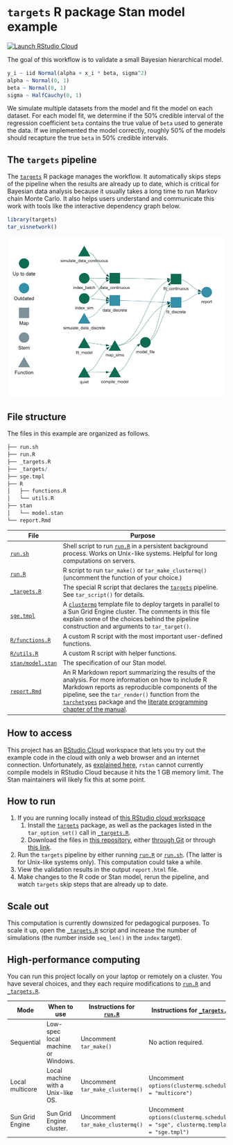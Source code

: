 
# `targets` R package Stan model example

[![Launch RStudio
Cloud](https://img.shields.io/badge/RStudio-Cloud-blue)](https://rstudio.cloud/project/1430719/)

The goal of this workflow is to validate a small Bayesian hierarchical
model.

``` r
y_i ~ iid Normal(alpha + x_i * beta, sigma^2)
alpha ~ Normal(0, 1)
beta ~ Normal(0, 1)
sigma ~ HalfCauchy(0, 1)
```

We simulate multiple datasets from the model and fit the model on each
dataset. For each model fit, we determine if the 50% credible interval
of the regression coefficient `beta` contains the true value of `beta`
used to generate the data. If we implemented the model correctly,
roughly 50% of the models should recapture the true `beta` in 50%
credible intervals.

## The `targets` pipeline

The [`targets`](https://github.com/wlandau/targets) R package manages
the workflow. It automatically skips steps of the pipeline when the
results are already up to date, which is critical for Bayesian data
analysis because it usually takes a long time to run Markov chain Monte
Carlo. It also helps users understand and communicate this work with
tools like the interactive dependency graph below.

``` r
library(targets)
tar_visnetwork()
```

![](./images/graph.png)

## File structure

The files in this example are organized as follows.

``` r
├── run.sh
├── run.R
├── _targets.R
├── _targets/
├── sge.tmpl
├── R
│   ├── functions.R
│   └── utils.R
├── stan
│   └── model.stan
└── report.Rmd
```

| File                                                                                     | Purpose                                                                                                                                                                                                                                                                                                                                                                                                     |
| ---------------------------------------------------------------------------------------- | ----------------------------------------------------------------------------------------------------------------------------------------------------------------------------------------------------------------------------------------------------------------------------------------------------------------------------------------------------------------------------------------------------------- |
| [`run.sh`](https://github.com/wlandau/targets-stan/blob/master/run.sh)                   | Shell script to run [`run.R`](https://github.com/wlandau/targets-stan/blob/master/run.R) in a persistent background process. Works on Unix-like systems. Helpful for long computations on servers.                                                                                                                                                                                                          |
| [`run.R`](https://github.com/wlandau/targets-stan/blob/master/run.R)                     | R script to run `tar_make()` or `tar_make_clustermq()` (uncomment the function of your choice.)                                                                                                                                                                                                                                                                                                             |
| [`_targets.R`](https://github.com/wlandau/targets-stan/blob/master/_targets.R)           | The special R script that declares the [`targets`](https://github.com/wlandau/targets) pipeline. See `tar_script()` for details.                                                                                                                                                                                                                                                                            |
| [`sge.tmpl`](https://github.com/wlandau/targets-stan/blob/master/sge.tmpl)               | A [`clustermq`](https://github.com/mschubert/clustermq) template file to deploy targets in parallel to a Sun Grid Engine cluster. The comments in this file explain some of the choices behind the pipeline construction and arguments to `tar_target()`.                                                                                                                                                   |
| [`R/functions.R`](https://github.com/wlandau/targets-stan/blob/master/R/functions.R)     | A custom R script with the most important user-defined functions.                                                                                                                                                                                                                                                                                                                                           |
| [`R/utils.R`](https://github.com/wlandau/targets-stan/blob/master/R/functions.R)         | A custom R script with helper functions.                                                                                                                                                                                                                                                                                                                                                                    |
| [`stan/model.stan`](https://github.com/wlandau/targets-stan/blob/master/stan/model.stan) | The specification of our Stan model.                                                                                                                                                                                                                                                                                                                                                                        |
| [`report.Rmd`](https://github.com/wlandau/targets-stan/blob/master/report.Rmd)           | An R Markdown report summarizing the results of the analysis. For more information on how to include R Markdown reports as reproducible components of the pipeline, see the `tar_render()` function from the [`tarchetypes`](https://wlandau.github.io/tarchetypes) package and the [literate programming chapter of the manual](https://wlandau.github.io/targets-manual/files.html#literate-programming). |

## How to access

This project has an [RStudio
Cloud](https://rstudio.cloud/project/1430719/) workspace that lets you
try out the example code in the cloud with only a web browser and an
internet connection. Unfortunately, as [explained
here](https://community.rstudio.com/t/stan-on-rstudio-cloud-not-working/49224/3),
`rstan` cannot currently compile models in RStudio Cloud because it hits
the 1 GB memory limit. The Stan maintainers will likely fix this at some
point.

## How to run

1.  If you are running locally instead of [this RStudio cloud
    workspace](https://rstudio.cloud/project/1430691)
    1.  Install the [`targets`](https://github.com/wlandau/targets)
        package, as well as the packages listed in the
        `tar_option_set()` call in
        [`_targets.R`](https://github.com/wlandau/targets-stan/blob/master/_targets.R).
    2.  Download the files in [this
        repository](https://github.com/wlandau/targets-stan), either
        [through
        Git](https://happygitwithr.com/existing-github-first.html#new-rstudio-project-via-git-clone)
        or through [this
        link](https://github.com/wlandau/targets-stan/archive/master.zip).
2.  Run the `targets` pipeline by either running
    [`run.R`](https://github.com/wlandau/targets-stan/blob/master/run.R)
    or
    [`run.sh`](https://github.com/wlandau/targets-stan/blob/master/run.sh).
    (The latter is for Unix-like systems only). This computation could
    take a while.
3.  View the validation results in the output `report.html` file.
4.  Make changes to the R code or Stan model, rerun the pipeline, and
    watch `targets` skip steps that are already up to date.

## Scale out

This computation is currently downsized for pedagogical purposes. To
scale it up, open the
[`_targets.R`](https://github.com/wlandau/targets-stan/blob/master/_targets.R)
script and increase the number of simulations (the number inside
`seq_len()` in the `index` target).

## High-performance computing

You can run this project locally on your laptop or remotely on a
cluster. You have several choices, and they each require modifications
to [`run.R`](https://github.com/wlandau/targets-stan/blob/master/run.R)
and
[`_targets.R`](https://github.com/wlandau/targets-stan/blob/master/_targets.R).

| Mode            | When to use                        | Instructions for [`run.R`](https://github.com/wlandau/targets-stan/blob/master/run.R) | Instructions for [`_targets.R`](https://github.com/wlandau/targets-stan/blob/master/_targets.R) |
| --------------- | ---------------------------------- | ------------------------------------------------------------------------------------- | ----------------------------------------------------------------------------------------------- |
| Sequential      | Low-spec local machine or Windows. | Uncomment `tar_make()`                                                                | No action required.                                                                             |
| Local multicore | Local machine with a Unix-like OS. | Uncomment `tar_make_clustermq()`                                                      | Uncomment `options(clustermq.scheduler = "multicore")`                                          |
| Sun Grid Engine | Sun Grid Engine cluster.           | Uncomment `tar_make_clustermq()`                                                      | Uncomment `options(clustermq.scheduler = "sge", clustermq.template = "sge.tmpl")`               |
